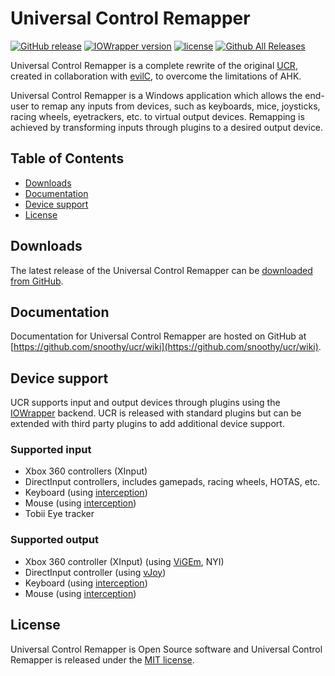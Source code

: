 # Universal Control Remapper
[![GitHub release](https://img.shields.io/github/release/snoothy/ucr.svg)]() [![IOWrapper version](https://img.shields.io/badge/IOWrapper-v0.2.0-blue.svg)](https://github.com/evilC/IOWrapper) [![license](https://img.shields.io/github/license/snoothy/ucr.svg)]() [![Github All Releases](https://img.shields.io/github/downloads/snoothy/ucr/total.svg)]()

Universal Control Remapper is a complete rewrite of the original [UCR](https://github.com/evilC/UCR), created in collaboration with [evilC](https://github.com/evilC/), to overcome the limitations of AHK.

Universal Control Remapper is a Windows application which allows the end-user to remap any inputs from devices, such as keyboards, mice, joysticks, racing wheels, eyetrackers, etc. to virtual output devices. Remapping is achieved by transforming inputs through plugins to a desired output device.

## Table of Contents ##

- [Downloads](#downloads)
- [Documentation](#documentation)
- [Device support](#device-support)
- [License](#license)

## Downloads ##

The latest release of the Universal Control Remapper can be [downloaded from GitHub](https://github.com/snoothy/ucr/releases).

## Documentation ##

Documentation for Universal Control Remapper are hosted on GitHub at [https://github.com/snoothy/ucr/wiki](https://github.com/snoothy/ucr/wiki).

## Device support ##

UCR supports input and output devices through plugins using the [IOWrapper](https://github.com/evilC/IOWrapper) backend. UCR is released with standard plugins but can be extended with third party plugins to add additional device support.

### Supported input ###

- Xbox 360 controllers (XInput)
- DirectInput controllers, includes gamepads, racing wheels, HOTAS, etc.
- Keyboard (using [interception](https://github.com/oblitum/Interception))
- Mouse (using [interception](https://github.com/oblitum/Interception))
- Tobii Eye tracker

### Supported output ###

- Xbox 360 controller (XInput) (using [ViGEm](https://github.com/nefarius/ViGEm), NYI)
- DirectInput controller (using [vJoy](https://github.com/shauleiz/vJoy))
- Keyboard (using [interception](https://github.com/oblitum/Interception))
- Mouse (using [interception](https://github.com/oblitum/Interception))

## License ##

Universal Control Remapper is Open Source software and Universal Control Remapper is released under the [MIT license](https://github.com/Snoothy/UCR/blob/master/LICENSE). 
